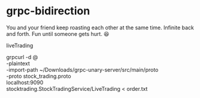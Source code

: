 # grpc-bidirection

You and your friend keep roasting each other at the same time. Infinite back and forth. Fun until someone gets hurt. 😆

liveTrading

grpcurl -d @ \
  -plaintext \
  -import-path ~/Downloads/grpc-unary-server/src/main/proto \
  -proto stock_trading.proto \
  localhost:9090 \
  stocktrading.StockTradingService/LiveTrading < order.txt
